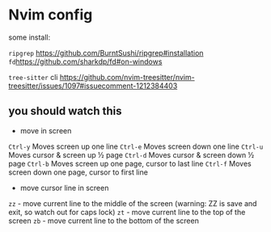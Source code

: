 # Nvim config

some install:

`ripgrep` https://github.com/BurntSushi/ripgrep#installation  
`fd`https://github.com/sharkdp/fd#on-windows  

`tree-sitter` cli https://github.com/nvim-treesitter/nvim-treesitter/issues/1097#issuecomment-1212384403    

## you should watch this

+ move in screen

`Ctrl-y` Moves screen up one line
`Ctrl-e` Moves screen down one line
`Ctrl-u` Moves cursor & screen up ½ page
`Ctrl-d` Moves cursor & screen down ½ page
`Ctrl-b` Moves screen up one page, cursor to last line
`Ctrl-f` Moves screen down one page, cursor to first line

+ move cursor line in  screen

`zz` - move current line to the middle of the screen (warning: ZZ is save and exit, so watch out for caps lock)
`zt` - move current line to the top of the screen
`zb` - move current line to the bottom of the screen
